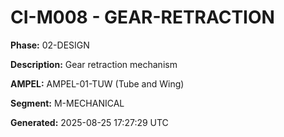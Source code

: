 # CI-M008 - GEAR-RETRACTION

**Phase:** 02-DESIGN

**Description:** Gear retraction mechanism

**AMPEL:** AMPEL-01-TUW (Tube and Wing)

**Segment:** M-MECHANICAL

**Generated:** 2025-08-25 17:27:29 UTC
